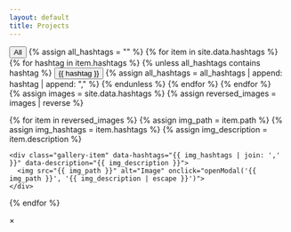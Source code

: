 ```yaml
---
layout: default
title: Projects
---
```


<div class="filter-buttons">
  <button class="filter-button" data-filter="all">All</button>
  {% assign all_hashtags = "" %}
  {% for item in site.data.hashtags %}
    {% for hashtag in item.hashtags %}
      {% unless all_hashtags contains hashtag %}
        <button class="filter-button" data-filter="{{ hashtag }}">{{ hashtag }}</button>
        {% assign all_hashtags = all_hashtags | append: hashtag | append: "," %}
      {% endunless %}
    {% endfor %}
  {% endfor %}
</div>

<div class="gallery-container">
  {% assign images = site.data.hashtags %}
  {% assign reversed_images = images | reverse %}

  {% for item in reversed_images %}
    {% assign img_path = item.path %}
    {% assign img_hashtags = item.hashtags %}
    {% assign img_description = item.description %}

    <div class="gallery-item" data-hashtags="{{ img_hashtags | join: ',' }}" data-description="{{ img_description }}">
      <img src="{{ img_path }}" alt="Image" onclick="openModal('{{ img_path }}', '{{ img_description | escape }}')">
    </div>
  {% endfor %}
</div>

<!-- Fullscreen Modal -->
<div id="imageModal">
  <span onclick="closeModal()">&times;</span>
  <div id="modalContent">
    <img id="modalImage">
    <div id="modalDescription"></div>
  </div>
</div>

<script>
function openModal(src, desc) {
    var modal = document.getElementById("imageModal");
    var modalImg = document.getElementById("modalImage");
    var modalDesc = document.getElementById("modalDescription");
    modal.style.display = "block";
    modalImg.src = src;
    modalDesc.textContent = desc || "No description available.";
}

function closeModal() {
    var modal = document.getElementById("imageModal");
    modal.style.display = "none";
}

document.querySelectorAll('.filter-button').forEach(button => {
  button.addEventListener('click', function() {
    var filter = this.getAttribute('data-filter');
    document.querySelectorAll('.gallery-item').forEach(item => {
      if (filter === 'all' || item.getAttribute('data-hashtags').includes(filter)) {
        item.style.display = 'block';
      } else {
        item.style.display = 'none';
      }
    });
  });
});
</script>
